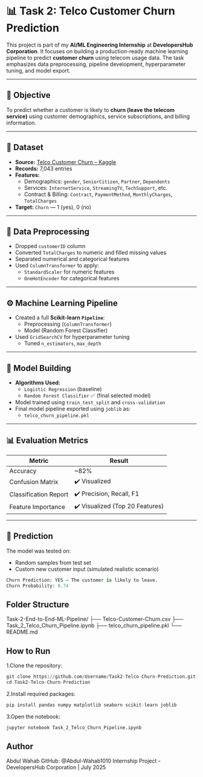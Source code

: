 # 📊 Task 2: Telco Customer Churn Prediction

This project is part of my **AI/ML Engineering Internship** at **DevelopersHub Corporation**. It focuses on building a production-ready machine learning pipeline to predict **customer churn** using telecom usage data. The task emphasizes data preprocessing, pipeline development, hyperparameter tuning, and model export.

---

## 🎯 Objective

To predict whether a customer is likely to **churn (leave the telecom service)** using customer demographics, service subscriptions, and billing information.

---

## 📂 Dataset

- **Source:** [Telco Customer Churn – Kaggle](https://www.kaggle.com/datasets/blastchar/telco-customer-churn)
- **Records:** 7,043 entries
- **Features:**
  - Demographics: `gender`, `SeniorCitizen`, `Partner`, `Dependents`
  - Services: `InternetService`, `StreamingTV`, `TechSupport`, etc.
  - Contract & Billing: `Contract`, `PaymentMethod`, `MonthlyCharges`, `TotalCharges`
- **Target:** `Churn` — 1 (yes), 0 (no)

---

## 🔧 Data Preprocessing

- Dropped `customerID` column
- Converted `TotalCharges` to numeric and filled missing values
- Separated numerical and categorical features
- Used `ColumnTransformer` to apply:
  - `StandardScaler` for numeric features
  - `OneHotEncoder` for categorical features

---

## ⚙️ Machine Learning Pipeline

- Created a full **Scikit-learn `Pipeline`**:
  - Preprocessing (`ColumnTransformer`)
  - Model (Random Forest Classifier)
- Used `GridSearchCV` for hyperparameter tuning
  - Tuned `n_estimators`, `max_depth`

---

## 🤖 Model Building

- **Algorithms Used:**
  - `Logistic Regression` (baseline)
  - `Random Forest Classifier` ✅ (final selected model)
- Model trained using `train_test_split` and `cross-validation`
- Final model pipeline exported using `joblib` as:
  - `telco_churn_pipeline.pkl`

---

## 📊 Evaluation Metrics

| Metric            | Result         |
|-------------------|----------------|
| Accuracy          | ~82%           |
| Confusion Matrix  | ✔️ Visualized  |
| Classification Report | ✔️ Precision, Recall, F1 |
| Feature Importance| ✔️ Visualized (Top 20 Features) |

---

## 🔮 Prediction

 The model was tested on:
- Random samples from test set
- Custom new customer input (simulated realistic scenario)

```python
Churn Prediction: YES — The customer is likely to leave.
Churn Probability: 0.74
```

## Folder Structure

Task-2-End-to-End-ML-Pipeline/
├── Telco-Customer-Churn.csv
├── Task_2_Telco_Churn_Pipeline.ipynb
├── telco_churn_pipeline.pkl
└── README.md

## How to Run
1.Clone the repository:

```python
git clone https://github.com/Username/Task2-Telco-Churn-Prediction.git
cd Task2-Telco-Churn-Prediction
```
2.Install required packages:

```python
pip install pandas numpy matplotlib seaborn scikit-learn joblib
```
3.Open the notebook:

```python
jupyter notebook Task_2_Telco_Churn_Pipeline.ipynb
```

## Author
Abdul Wahab
GitHub: @Abdul-Wahab1010
Internship Project - DevelopersHub Corporation | July 2025
